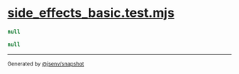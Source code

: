 # [side_effects_basic.test.mjs](../side_effects_basic.test.mjs)

```js
null
```

```js
null
```

---

<sub>
  Generated by <a href="https://github.com/jsenv/core/tree/main/packages/tooling/snapshot">@jsenv/snapshot</a>
</sub>
